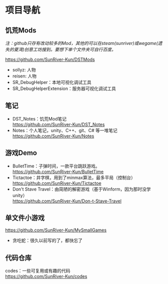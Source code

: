# 项目导航

## 饥荒Mods

 *注：github只存有改动较多的Mod，其他的可以在steam(sunriver)或wegame(遗失的夏湾)创意工坊搜到。要想下单个文件夹可自行百度。*

<https://github.com/SunRiver-Kun/DSTMods>

- sollyz: 人物
- reisen: 人物
- SR_DebugHelper：本地可视化调试工具
- SR_DebugHelperExtension：服务器可视化调试工具

## 笔记

- DST_Notes：饥荒Mod笔记  
<https://github.com/SunRiver-Kun/DST_Notes>
- Notes：个人笔记，unity、C++、git、C# 等一堆笔记  
<https://github.com/SunRiver-Kun/Notes>

## 游戏Demo

- BulletTime：子弹时间，一款平台跳跃游戏。  
<https://github.com/SunRiver-Kun/BulletTime>
- Tictactoe：井字棋，用到了minmax算法，最多平局（控制台）  
<https://github.com/SunRiver-Kun/Tictactoe>
- Don't Stave Travel：由简陋的解密游戏（基于Winform，因为那时没学unity）  
<https://github.com/SunRiver-Kun/Don-t-Stave-Travel>

## 单文件小游戏

<https://github.com/SunRiver-Kun/MySmallGames>


- 贪吃蛇：很久以前写的了，都快忘了

## 代码仓库

codes：一些可复用或有趣的代码  
<https://github.com/SunRiver-Kun/codes>  
